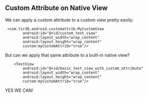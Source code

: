 Custom Attribute on Native View
----

We can apply a custom attribute to a custom view pretty easily:

```
 <com.tir38.android.customattrib.MyCustomView
        android:id="@+id/custom_text_view"
        android:layout_width="wrap_content"
        android:layout_height="wrap_content"
        custom:myCustomAttrib="true"/>
```

But can we apply that same attribute to a built-in native view?
```
    <TextView
        android:id="@+id/basic_text_view_with_custom_attribute"
        android:layout_width="wrap_content"
        android:layout_height="wrap_content"
        custom:myCustomAttrib="true"/>
```
YES WE CAN!
